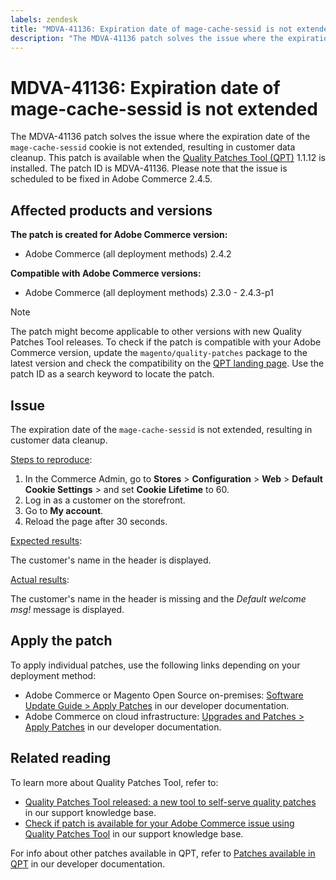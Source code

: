 ```yaml
---
labels: zendesk
title: "MDVA-41136: Expiration date of mage-cache-sessid is not extended"
description: "The MDVA-41136 patch solves the issue where the expiration date of the `mage-cache-sessid` cookie is not extended, resulting in customer data cleanup. This patch is available when the [Quality Patches Tool (QPT)](https://support.magento.com/hc/en-us/articles/360047139492) 1.1.12 is installed. The patch ID is MDVA-41136. Please note that the issue is scheduled to be fixed in Adobe Commerce 2.4.5."
---
```


# MDVA-41136: Expiration date of mage-cache-sessid is not extended

The MDVA-41136 patch solves the issue where the expiration date of the `mage-cache-sessid` cookie is not extended, resulting in customer data cleanup. This patch is available when the [Quality Patches Tool (QPT)](https://support.magento.com/hc/en-us/articles/360047139492) 1.1.12 is installed. The patch ID is MDVA-41136. Please note that the issue is scheduled to be fixed in Adobe Commerce 2.4.5.

## Affected products and versions

**The patch is created for Adobe Commerce version:**

* Adobe Commerce (all deployment methods) 2.4.2

**Compatible with Adobe Commerce versions:**

* Adobe Commerce (all deployment methods) 2.3.0 - 2.4.3-p1

>[!NOTE]
>
>The patch might become applicable to other versions with new Quality Patches Tool releases. To check if the patch is compatible with your Adobe Commerce version, update the `magento/quality-patches` package to the latest version and check the compatibility on the [QPT landing page](https://devdocs.magento.com/quality-patches/tool.html#patch-grid). Use the patch ID as a search keyword to locate the patch.

## Issue

The expiration date of the `mage-cache-sessid` is not extended, resulting in customer data cleanup.

<u>Steps to reproduce</u>:

1. In the Commerce Admin, go to **Stores** > **Configuration** > **Web** > **Default Cookie Settings** > and set **Cookie Lifetime** to 60.
1. Log in as a customer on the storefront.
1. Go to **My account**.
1. Reload the page after 30 seconds.

<u>Expected results</u>:

The customer's name in the header is displayed.

<u>Actual results</u>:

The customer's name in the header is missing and the *Default welcome msg!* message  is displayed.

## Apply the patch

To apply individual patches, use the following links depending on your deployment method:

* Adobe Commerce or Magento Open Source on-premises: [Software Update Guide > Apply Patches](https://devdocs.magento.com/guides/v2.4/comp-mgr/patching/mqp.html) in our developer documentation.
* Adobe Commerce on cloud infrastructure: [Upgrades and Patches > Apply Patches](https://devdocs.magento.com/cloud/project/project-patch.html) in our developer documentation.

## Related reading

To learn more about Quality Patches Tool, refer to:

* [Quality Patches Tool released: a new tool to self-serve quality patches](https://support.magento.com/hc/en-us/articles/360047139492) in our support knowledge base.
* [Check if patch is available for your Adobe Commerce issue using Quality Patches Tool](https://support.magento.com/hc/en-us/articles/360047125252) in our support knowledge base.

For info about other patches available in QPT, refer to [Patches available in QPT](https://devdocs.magento.com/quality-patches/tool.html#patch-grid) in our developer documentation.